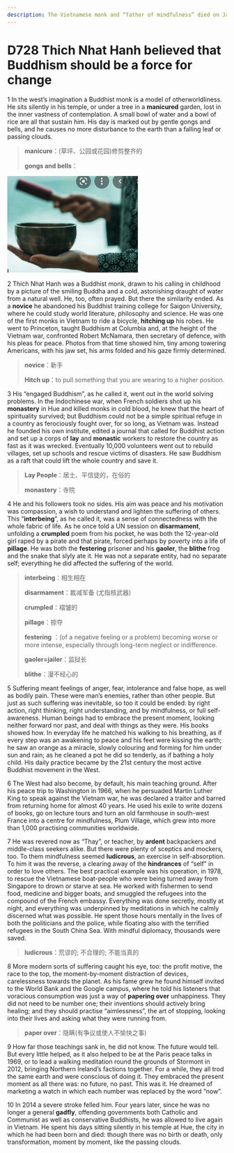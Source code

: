 ```yaml
---
description: The Vietnamese monk and “father of mindfulness” died on January 22nd, aged 95
---
```


# D728 Thich Nhat Hanh believed that Buddhism should be a force for change
1 In the west’s imagination a Buddhist monk is a model of otherworldliness. He sits silently in his temple, or under a tree in a **manicured** garden, lost in the inner vastness of contemplation. A small bowl of water and a bowl of rice are all that sustain him. His day is marked out by gentle gongs and bells, and he causes no more disturbance to the earth than a falling leaf or passing clouds.

> **manicure**：(草坪、公园或花园)修剪整齐的
>
> **gongs and bells**：
>

![](./img/boxcn8Yk6d3HAgaAwtZDMcQmPhe.png)

2 Thich Nhat Hanh was a Buddhist monk, drawn to his calling in childhood by a picture of the smiling Buddha and a cold, astonishing draught of water from a natural well. He, too, often prayed. But there the similarity ended. As a **novice** he abandoned his Buddhist training college for Saigon University, where he could study world literature, philosophy and science. He was one of the first monks in Vietnam to ride a bicycle, **hitching up** his robes. He went to Princeton, taught Buddhism at Columbia and, at the height of the Vietnam war, confronted Robert McNamara, then secretary of defence, with his pleas for peace. Photos from that time showed him, tiny among towering Americans, with his jaw set, his arms folded and his gaze firmly determined.

> **novice**：新手
>
> **Hitch up**：to pull something that you are wearing to a higher position.
>

3 His “engaged Buddhism”, as he called it, went out in the world solving problems. In the Indochinese war, when French soldiers shot up his **monastery** in Hue and killed monks in cold blood, he knew that the heart of spirituality survived; but Buddhism could not be a simple spiritual refuge in a country as ferociously fought over, for so long, as Vietnam was. Instead he founded his own institute, edited a journal that called for Buddhist action and set up a corps of **lay** and **monastic** workers to restore the country as fast as it was wrecked. Eventually 10,000 volunteers went out to rebuild villages, set up schools and rescue victims of disasters. He saw Buddhism as a raft that could lift the whole country and save it.

> **Lay People**：居士、平信徒的，在俗的
>
> **monastery**：寺院
>

4 He and his followers took no sides. His aim was peace and his motivation was compassion, a wish to understand and lighten the suffering of others. This “**interbeing**”, as he called it, was a sense of connectedness with the whole fabric of life. As he once told a UN session on **disarmament**, unfolding a **crumpled** poem from his pocket, he was both the 12-year-old girl raped by a pirate and that pirate, forced perhaps by poverty into a life of **pillage**. He was both the **festering** prisoner and his **gaoler**, the **blithe** frog and the snake that slyly ate it. He was not a separate entity, had no separate self; everything he did affected the suffering of the world.

> **interbeing**：相生相在
>
> **disarmament**：裁减军备 (尤指核武器)
>
> **crumpled**：褶皱的
>
> **pillage**：掠夺
>
> **festering** ：(of a negative feeling or a problem) becoming worse or more intense, especially through long-term neglect or indifference.
>
> **gaoler=jailer**：监狱长
>
> **blithe**：漫不经心的
>

5 Suffering meant feelings of anger, fear, intolerance and false hope, as well as bodily pain. These were man’s enemies, rather than other people. But just as such suffering was inevitable, so too it could be ended: by right action, right thinking, right understanding, and by mindfulness, or full self-awareness. Human beings had to embrace the present moment, looking neither forward nor past, and deal with things as they were. His books showed how. In everyday life he matched his walking to his breathing, as if every step was an awakening to peace and his feet were kissing the earth; he saw an orange as a miracle, slowly colouring and forming for him under sun and rain; as he cleaned a pot he did so tenderly, as if bathing a holy child. His daily practice became by the 21st century the most active Buddhist movement in the West.

6 The West had also become, by default, his main teaching ground. After his peace trip to Washington in 1966, when he persuaded Martin Luther King to speak against the Vietnam war, he was declared a traitor and barred from returning home for almost 40 years. He used his exile to write dozens of books, go on lecture tours and turn an old farmhouse in south-west France into a centre for mindfulness, Plum Village, which grew into more than 1,000 practising communities worldwide.

7 He was revered now as “Thay”, or teacher, by **ardent** backpackers and middle-class seekers alike. But there were plenty of sceptics and mockers, too. To them mindfulness seemed **ludicrous**, an exercise in self-absorption. To him it was the reverse, a clearing away of the **hindrances** of “self” in order to love others. The best practical example was his operation, in 1978, to rescue the Vietnamese boat-people who were being turned away from Singapore to drown or starve at sea. He worked with fishermen to send food, medicine and bigger boats, and smuggled the refugees into the compound of the French embassy. Everything was done secretly, mostly at night, and everything was underpinned by meditations in which he calmly discerned what was possible. He spent those hours mentally in the lives of both the politicians and the police, while floating also with the terrified refugees in the South China Sea. With mindful diplomacy, thousands were saved.

> **ludicrous**：荒谬的; 不合理的; 不能当真的
>

8 More modern sorts of suffering caught his eye, too: the profit motive, the race to the top, the moment-by-moment distraction of devices, carelessness towards the planet. As his fame grew he found himself invited to the World Bank and the Google campus, where he told his listeners that voracious consumption was just a way of **papering over** unhappiness. They did not need to be number one; their inventions should actively bring healing; and they should practise “aimlessness”, the art of stopping, looking into their lives and asking what they were running from.

> **paper over**：隐瞒(有争议或使人不愉快之事)
>

9 How far those teachings sank in, he did not know. The future would tell. But every little helped, as it also helped to be at the Paris peace talks in 1969, or to lead a walking meditation round the grounds of Stormont in 2012, bringing Northern Ireland’s factions together. For a while, they all trod the same earth and were conscious of doing it. They embraced the present moment as all there was: no future, no past. This was it. He dreamed of marketing a watch in which each number was replaced by the word “now”.

10 In 2014 a severe stroke felled him. Four years later, since he was no longer a general **gadfly**, offending governments both Catholic and Communist as well as conservative Buddhists, he was allowed to live again in Vietnam. He spent his days sitting silently in his temple at Hue, the city in which he had been born and died: though there was no birth or death, only transformation, moment by moment, like the passing clouds.

